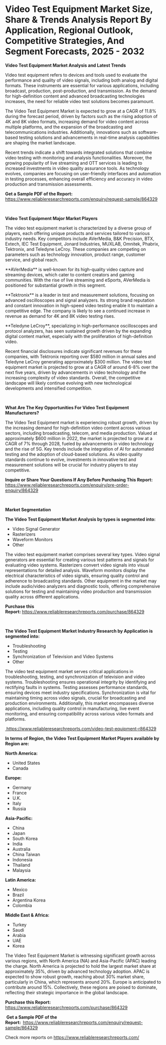 <p><h1>Video Test Equipment Market Size, Share & Trends Analysis Report By Application, Regional Outlook, Competitive Strategies, And Segment Forecasts, 2025 - 2032</h1></p><p><strong>Video Test Equipment Market Analysis and Latest Trends</strong></p>
<p><p>Video test equipment refers to devices and tools used to evaluate the performance and quality of video signals, including both analog and digital formats. These instruments are essential for various applications, including broadcast, production, post-production, and transmission. As the demand for high-definition content and advanced broadcasting technologies increases, the need for reliable video test solutions becomes paramount.</p><p>The Video Test Equipment Market is expected to grow at a CAGR of 11.8% during the forecast period, driven by factors such as the rising adoption of 4K and 8K video formats, increasing demand for video content across multiple platforms, and the expansion of the broadcasting and telecommunications industries. Additionally, innovations such as software-based testing solutions and advancements in real-time analysis capabilities are shaping the market landscape.</p><p>Recent trends indicate a shift towards integrated solutions that combine video testing with monitoring and analysis functionalities. Moreover, the growing popularity of live streaming and OTT services is leading to increased investments in video quality assurance tools. As technology evolves, companies are focusing on user-friendly interfaces and automation in testing processes, enhancing overall efficiency and accuracy in video production and transmission assessments.</p></p>
<p><strong>Get a Sample PDF of the Report:&nbsp;</strong> <a href="https://www.reliableresearchreports.com/enquiry/request-sample/864329?utm_campaign=3360&utm_medium=2&utm_source=Github&utm_content=ia&utm_term=10042025&utm_id=video-test-equipment">https://www.reliableresearchreports.com/enquiry/request-sample/864329</a></p>
<p>&nbsp;</p>
<p><strong>Video Test Equipment Major Market Players</strong></p>
<p><p>The video test equipment market is characterized by a diverse group of players, each offering unique products and services tailored to various industry needs. Key competitors include AVerMedia, B&K Precision, BTX, Extech, IEC Test Equipment, Jonard Industries, MUXLAB, Omnitek, Phabrix, Tektronix, and Teledyne LeCroy. These companies are competing on parameters such as technology innovation, product range, customer service, and global reach.</p><p>**AVerMedia** is well-known for its high-quality video capture and streaming devices, which cater to content creators and gaming communities. With the rise of live streaming and eSports, AVerMedia is positioned for substantial growth in this segment.</p><p>**Tektronix** is a leader in test and measurement solutions, focusing on advanced oscilloscopes and signal analyzers. Its strong brand reputation and constant innovation in high-speed video testing enable it to maintain a competitive edge. The company is likely to see a continued increase in revenue as demand for 4K and 8K video testing rises.</p><p>**Teledyne LeCroy**, specializing in high-performance oscilloscopes and protocol analyzers, has seen sustained growth driven by the expanding digital content market, especially with the proliferation of high-definition video.</p><p>Recent financial disclosures indicate significant revenues for these companies, with Tektronix reporting over $580 million in annual sales and Teledyne LeCroy generating approximately $300 million. The video test equipment market is projected to grow at a CAGR of around 6-8% over the next five years, driven by advancements in video technology and the increasing complexity of video standards. Overall, the competitive landscape will likely continue evolving with new technological developments and intensified competition.</p></p>
<p>&nbsp;</p>
<p><strong>What Are The Key Opportunities For Video Test Equipment Manufacturers?</strong></p>
<p><p>The Video Test Equipment market is experiencing robust growth, driven by the increasing demand for high-definition video content across various sectors, including broadcasting, telecom, and media production. Valued at approximately $600 million in 2022, the market is projected to grow at a CAGR of 7% through 2028, fueled by advancements in video technology and the rise of 5G. Key trends include the integration of AI for automated testing and the adoption of cloud-based solutions. As video quality standards continue to evolve, investments in innovative test and measurement solutions will be crucial for industry players to stay competitive.</p></p>
<p><strong>Inquire or Share Your Questions If Any Before Purchasing This Report:</strong> <a href="https://www.reliableresearchreports.com/enquiry/pre-order-enquiry/864329?utm_campaign=3360&utm_medium=2&utm_source=Github&utm_content=ia&utm_term=10042025&utm_id=video-test-equipment">https://www.reliableresearchreports.com/enquiry/pre-order-enquiry/864329</a></p>
<p>&nbsp;</p>
<p><strong>Market Segmentation</strong></p>
<p><strong>The Video Test Equipment Market Analysis by types is segmented into:</strong></p>
<p><ul><li>Video Signal Generator</li><li>Rasterizers</li><li>Waveform Monitors</li><li>Other</li></ul></p>
<p><p>The video test equipment market comprises several key types. Video signal generators are essential for creating various test patterns and signals for evaluating video systems. Rasterizers convert video signals into visual representations for detailed analysis. Waveform monitors display the electrical characteristics of video signals, ensuring quality control and adherence to broadcasting standards. Other equipment in the market may include audio/video analyzers and diagnostic tools, offering comprehensive solutions for testing and maintaining video production and transmission quality across different applications.</p></p>
<p><strong>Purchase this Report:&nbsp;</strong><a href="https://www.reliableresearchreports.com/purchase/864329?utm_campaign=3360&utm_medium=2&utm_source=Github&utm_content=ia&utm_term=10042025&utm_id=video-test-equipment">https://www.reliableresearchreports.com/purchase/864329</a></p>
<p>&nbsp;</p>
<p><strong>The Video Test Equipment Market Industry Research by Application is segmented into:</strong></p>
<p><ul><li>Troubleshooting</li><li>Testing</li><li>Synchronization of Television and Video Systems</li><li>Other</li></ul></p>
<p><p>The video test equipment market serves critical applications in troubleshooting, testing, and synchronization of television and video systems. Troubleshooting ensures operational integrity by identifying and rectifying faults in systems. Testing assesses performance standards, ensuring devices meet industry specifications. Synchronization is vital for maintaining timing across video signals, crucial for broadcasting and production environments. Additionally, this market encompasses diverse applications, including quality control in manufacturing, live event monitoring, and ensuring compatibility across various video formats and platforms.</p></p>
<p><a href="https://www.reliableresearchreports.com/video-test-equipment-r864329?utm_campaign=3360&utm_medium=2&utm_source=Github&utm_content=ia&utm_term=10042025&utm_id=video-test-equipment">&nbsp;https://www.reliableresearchreports.com/video-test-equipment-r864329</a></p>
<p><strong>In terms of Region, the Video Test Equipment Market Players available by Region are:</strong></p>
<p>
    <p> <strong> North America: </strong>
        <ul>
            <li>United States</li>
            <li>Canada</li>
        </ul>
        </p> 
    <p> <strong> Europe: </strong>
        <ul>
            <li>Germany</li>
            <li>France</li>
            <li>U.K.</li>
            <li>Italy</li>
            <li>Russia</li>
        </ul>
        </p> 
    <p> <strong> Asia-Pacific: </strong>
        <ul>
            <li>China</li>
            <li>Japan</li>
            <li>South Korea</li>
            <li>India</li>
            <li>Australia</li>
            <li>China Taiwan</li>
            <li>Indonesia</li>
            <li>Thailand</li>
            <li>Malaysia</li>
        </ul>
        </p> 
    <p> <strong> Latin America: </strong>
        <ul>
            <li>Mexico</li>
            <li>Brazil</li>
            <li>Argentina Korea</li>
            <li>Colombia</li>
        </ul>
        </p> 
    <p> <strong> Middle East & Africa: </strong>
        <ul>
            <li>Turkey</li>
            <li>Saudi</li>
            <li>Arabia</li>
            <li>UAE</li>
            <li>Korea</li>
        </ul>
    </p>
    </p>
<p><p>The Video Test Equipment Market is witnessing significant growth across various regions, with North America (NA) and Asia-Pacific (APAC) leading the charge. North America is projected to hold the largest market share at approximately 35%, driven by advanced technology adoption. APAC is expected to show robust growth, reaching about 30% market share, particularly in China, which represents around 20%. Europe is anticipated to contribute around 15%. Collectively, these regions are poised to dominate, reflecting their strategic importance in the global landscape.</p></p>
<p><strong>Purchase this Report: </strong><a href="https://www.reliableresearchreports.com/purchase/864329?utm_campaign=3360&utm_medium=2&utm_source=Github&utm_content=ia&utm_term=10042025&utm_id=video-test-equipment">https://www.reliableresearchreports.com/purchase/864329</a></p>
<p>&nbsp;<strong>Get a Sample PDF of the Report:&nbsp;&nbsp;</strong><a href="https://www.reliableresearchreports.com/enquiry/request-sample/864329?utm_campaign=3360&utm_medium=2&utm_source=Github&utm_content=ia&utm_term=10042025&utm_id=video-test-equipment">https://www.reliableresearchreports.com/enquiry/request-sample/864329</a></p>
<p><strong></strong></p>
<p>Check more reports on <a href="https://www.reliableresearchreports.com/?utm_campaign=3360&utm_medium=2&utm_source=Github&utm_content=ia&utm_term=10042025&utm_id=video-test-equipment">https://www.reliableresearchreports.com/</a></p>